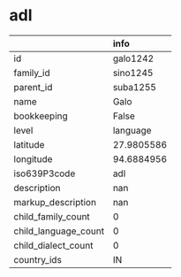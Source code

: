 # adl
|                      | info       |
|:---------------------|:-----------|
| id                   | galo1242   |
| family_id            | sino1245   |
| parent_id            | suba1255   |
| name                 | Galo       |
| bookkeeping          | False      |
| level                | language   |
| latitude             | 27.9805586 |
| longitude            | 94.6884956 |
| iso639P3code         | adl        |
| description          | nan        |
| markup_description   | nan        |
| child_family_count   | 0          |
| child_language_count | 0          |
| child_dialect_count  | 0          |
| country_ids          | IN         |